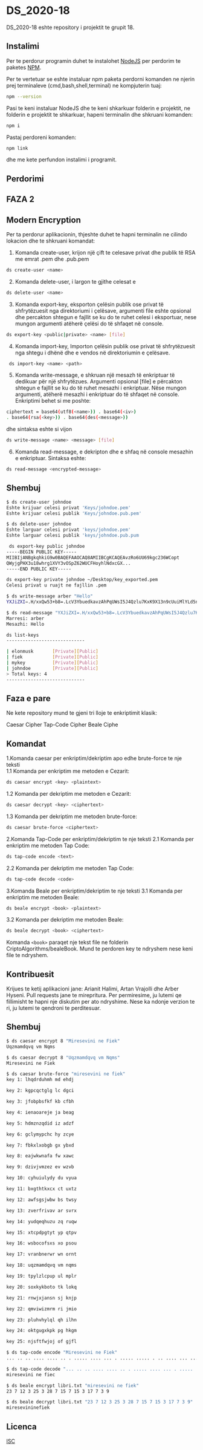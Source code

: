 # DS_2020-18

DS_2020-18 eshte repository i projektit te grupit 18.
## Instalimi

Per te perdorur programin duhet te instalohet [NodeJS](https://nodejs.org/en/) per perdorim te paketes [NPM](https://www.npmjs.com/).

Per te vertetuar se eshte instaluar npm paketa perdorni komanden ne njerin prej terminaleve (cmd,bash,shell,terminal) ne kompjuterin tuaj:

```bash
npm --version
```
Pasi te keni instaluar NodeJS dhe te keni shkarkuar folderin e projektit, ne folderin e projektit te shkarkuar, hapeni terminalin dhe shkruani komanden:

```bash
npm i
```

Pastaj perdoreni komanden:

```bash
npm link
```

dhe me kete perfundon instalimi i programit.

## Perdorimi  
## FAZA 2  
## Modern Encryption

Per ta perdorur aplikacionin, thjeshte duhet te hapni terminalin ne cilindo lokacion dhe te shkruani komandat:

1. Komanda create-user, krijon një çift te celesave privat dhe publik të RSA me emrat <name>.pem dhe <name>.pub.pem
```bash
ds create-user <name>
```

2. Komanda delete-user, i largon te gjithe celesat e <user>
```bash
ds delete-user <name>
```

3. Komanda export-key, eksporton çelësin publik ose privat të shfrytëzuesit nga direktoriumi i çelësave, argumenti file eshte opsional dhe percakton shtegun e fajllit se ku do te ruhet celesi i eksportuar, nese mungon argumenti atëherë çelësi do të shfaqet në console.
```bash
ds export-key <public|private> <name> [file]
```

4. Komanda import-key, Importon çelësin publik ose privat të shfrytëzuesit nga shtegu i dhënë dhe e vendos në direktoriumin e çelësave.
```bash
 ds import-key <name> <path>
```

5. Komanda write-message, e shkruan një mesazh të enkriptuar të dedikuar për një shfrytëzues. Argumenti opsional [file] e përcakton shtegun e fajllit se ku do të ruhet mesazhi i enkriptuar. Nëse mungon argumenti, atëherë mesazhi i enkriptuar do të shfaqet në console.  
Enkriptimi behet si me poshte:
```bash
ciphertext = base64(utf8(<name>)) . base64(<iv>)
. base64(rsa(<key>)) . base64(des(<message>))
```
dhe sintaksa eshte si vijon
```bash
ds write-message <name> <message> [file]
```

6. Komanda read-message, e dekripton dhe e shfaq në console mesazhin e enkriptuar. Sintaksa eshte:  
```bash
ds read-message <encrypted-message>
```
## Shembuj 
```bash
$ ds create-user johndoe
Eshte krijuar celesi privat 'Keys/johndoe.pem'
Eshte krijuar celesi publik 'Keys/johndoe.pub.pem'
```

```bash
$ ds delete-user johndoe
Eshte larguar celesi privat 'keys/johndoe.pem'
Eshte larguar celesi publik 'keys/johndoe.pub.pum
```

```bash
 ds export-key public johndoe
-----BEGIN PUBLIC KEY-----
MIIBIjANBgkqhkiG9w0BAQEFAAOCAQ8AMIIBCgKCAQEAvzRo6UU69kgc236WCopt
QWyjgPHX3u18whrg1XVY3vOSpZ62WUCFHoyhlNdxcGX...
-----END PUBLIC KEY-----
```

```bash
ds export-key private johndoe ~/Desktop/key_exported.pem
Celesi privat u ruajt ne fajllin .pem

```

```bash
$ ds write-message arber "Hello"
YXJiZXI=.H/xxQw53+b8=.LcV3YbuedkavzAhPqUWsI5J4Qzlu7KxK9X13n9cUuiMlYLd5nfKK1AqIdy5DROfY6JRiVz/VbhYOmQqLQRDqHhMtmPj1h41XRkiXu/wZc40jBLS9hXTS2VzDXAfs0BsWpVNdcIY8uYr1EdbeeyEWFO7/PRnAmaz3mJita0Bdt8c129KAlqY0aXKn3bs/Z9hCdEKb5v5gUW3xGINOtu3C0HOeimA7z4GQbrA4Za1fsWcNR8LIQBPlX6asG0F3dkGinc0Lm8yf2skhEFsgbCVsXlmUTyG7ShHeYUKRYcRGDAnHgh+BssXMNZdvIkHeqvSFPRhIhr+ia+sIGjR1WttYUw==.EX0Mr+b5Xo4=
```

```bash
$ ds read-message "YXJiZXI=.H/xxQw53+b8=.LcV3YbuedkavzAhPqUWsI5J4Qzlu7KxK9X13n9cUuiMlYLd5nfKK1AqIdy5DROfY6JRiVz/VbhYOmQqLQRDqHhMtmPj1h41XRkiXu/wZc40jBLS9hXTS2VzDXAfs0BsWpVNdcIY8uYr1EdbeeyEWFO7/PRnAmaz3mJita0Bdt8c129KAlqY0aXKn3bs/Z9hCdEKb5v5gUW3xGINOtu3C0HOeimA7z4GQbrA4Za1fsWcNR8LIQBPlX6asG0F3dkGinc0Lm8yf2skhEFsgbCVsXlmUTyG7ShHeYUKRYcRGDAnHgh+BssXMNZdvIkHeqvSFPRhIhr+ia+sIGjR1WttYUw==.EX0Mr+b5Xo4="
Marresi: arber
Mesazhi: Hello
```

```bash
ds list-keys
-----------------------------

| elonmusk       [Private][Public]
| fiek           [Private][Public]
| mykey          [Private][Public]
| johndoe        [Private][Public]
> Total keys: 4
-----------------------------

```





## Faza e pare
Ne kete repository mund te gjeni tri lloje te enkriptimit klasik:

Caesar Cipher
Tap-Code Cipher
Beale Ciphe

## Komandat


1.Komanda caesar per enkriptim/dekriptim apo edhe brute-force te nje teksti  
1.1 Komanda per enkriptim me metoden e Cezarit:
```bash
ds caesar encrypt <key> <plaintext>
```

1.2 Komanda per dekriptim me metoden e Cezarit:
```bash
ds caesar decrypt <key> <ciphertext>
```

1.3 Komanda per dekriptim me metoden brute-force:
```bash
ds caesar brute-force <ciphertext>
```

2.Komanda Tap-Code per enkriptim/dekriptim te nje teksti
2.1 Komanda per enkriptim me metoden Tap Code:
```bash
ds tap-code encode <text>
```

2.2 Komanda per dekriptim me metoden Tap Code:
```bash
ds tap-code decode <code>
```

3.Komanda Beale per enkriptim/dekriptim te nje teksti
3.1 Komanda per enkriptim me metoden Beale:
```bash
ds beale encrypt <book> <plaintext>
```

3.2 Komanda per dekriptim me metoden Beale:
```bash
ds beale decrypt <book> <ciphertext>
```

Komanda ```<book>``` paraqet nje tekst file ne folderin CriptoAlgorithms/bealeBook. Mund te perdoren key te ndryshem nese keni file te ndryshem.

## Kontribuesit

Krijues te ketij aplikacioni jane: Arianit Halimi, Artan Vrajolli dhe Arber Hyseni.
Pull requests jane te mirepritura. Per permiresime, ju lutemi qe fillimisht te hapni nje diskutim per ato ndryshime.
Nese ka ndonje verzion te ri, ju lutemi te qendroni te perditesuar.

## Shembuj

```bash
$ ds caesar encrypt 8 "Miresevini ne Fiek"
Uqzmamdqvq vm Nqms
```
```bash
$ ds caesar decrypt 8 "Uqzmamdqvq vm Nqms"
Miresevini ne Fiek
```
```bash
$ ds caesar brute-force "miresevini ne fiek"
key 1: lhqdrduhmh md ehdj

key 2: kgpcqctglg lc dgci

key 3: jfobpbsfkf kb cfbh

key 4: ienaoareje ja beag

key 5: hdmznzqdid iz adzf

key 6: gclymypchc hy zcye

key 7: fbkxlxobgb gx ybxd

key 8: eajwkwnafa fw xawc

key 9: dzivjvmzez ev wzvb

key 10: cyhuiulydy du vyua

key 11: bxgthtkxcx ct uxtz

key 12: awfsgsjwbw bs twsy

key 13: zverfrivav ar svrx

key 14: yudqeqhuzu zq ruqw

key 15: xtcpdpgtyt yp qtpv

key 16: wsbocofsxs xo psou

key 17: vranbnerwr wn ornt

key 18: uqzmamdqvq vm nqms

key 19: tpylzlcpup ul mplr

key 20: soxkykboto tk lokq

key 21: rnwjxjansn sj knjp

key 22: qmviwizmrm ri jmio

key 23: pluhvhylql qh ilhn

key 24: oktgugxkpk pg hkgm

key 25: njsftfwjoj of gjfl
```
```bash
$ ds tap-code encode "Miresevini ne Fiek"
... .. .. .... .... .. . ..... .... ... . ..... ..... . .. .... ... ... .. ....  ... ... . .....  .. . .. .... . ..... . ...
```
```bash
$ ds tap-code decode "... .. .. .... .... .. . ..... .... ... . ..... ..... . .. .... ... ... .. ....  ... ... . .....  .. . .. .... . ..... . ..."
miresevini ne fiec
```

```bash
$ ds beale encrypt libri.txt "miresevini ne fiek"
23 7 12 3 25 3 28 7 15 7 15 3 17 7 3 9
```
```bash
$ ds beale decrypt libri.txt "23 7 12 3 25 3 28 7 15 7 15 3 17 7 3 9"
miresevininefiek
```


## Licenca
[ISC](https://opensource.org/licenses/ISC)
